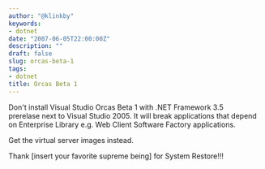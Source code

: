 ```yaml
---
author: "@klinkby"
keywords:
- dotnet
date: "2007-06-05T22:00:00Z"
description: ""
draft: false
slug: orcas-beta-1
tags:
- dotnet
title: Orcas Beta 1
---
```



Don't install Visual Studio Orcas Beta 1 with .NET Framework 3.5 prerelase next to Visual Studio 2005. It will break applications that depend on Enterprise Library e.g. Web Client Software Factory applications.

Get the virtual server images instead.

Thank [insert your favorite supreme being] for System Restore!!!

